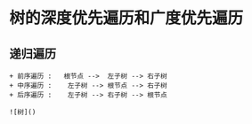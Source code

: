 # 树的深度优先遍历和广度优先遍历

## 递归遍历
    + 前序遍历 :   根节点 -->  左子树 --> 右子树
    + 中序遍历 :    左子树 --> 根节点 --> 右子树
    + 后序遍历 :    左子树 --> 右子树 --> 根节点

    ![树]()
